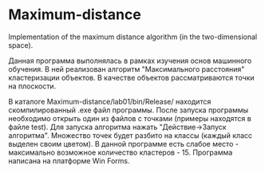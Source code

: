 # Maximum-distance
Implementation of the maximum distance algorithm (in the two-dimensional space).

Данная программа выполнялась в рамках изучения основ машинного обучения. В ней реализован алгоритм "Максимального расстояния" кластеризации объектов. В качестве объектов рассматриваются точки на плоскости.
 
В каталоге Maximum-distance/lab01/bin/Release/ находится скомпилированный .exe файл программы.
После запуска программы необходимо открыть один из файлов с точками (примеры находятся в файле test). Для запуска алгоритма нажать "Действие->Запуск алгоритма".
Множество точек будет разбито на классы (каждый класс выделен своим цветом). В данной программе есть слабое место - максимально возможное количество кластеров - 15.
Программа написана на платформе Win Forms.
